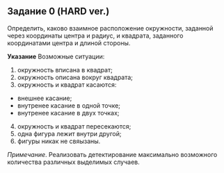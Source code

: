 ## Задание 0 (HARD ver.)

Определить, каково взаимное расположение окружности, заданной через координаты центра и радиус, и квадрата, заданного координатами центра и длиной стороны.

**Указание**
Возможные ситуации:
1. окружность вписана в квадрат;
2. окружность описана вокруг квадрата;
3. окружность и квадрат касаются:
- внешнее касание;
- внутренее касание в одной точке;
- внутренее касание в двух точках;
4. окружность и квадрат пересекаются;
5. одна фигура лежит внутри другой;
6. фигуры никак не свяызаны.

*Примечание*. Реализовать детектирование максимально возможного количества различных выделимых случаев.
